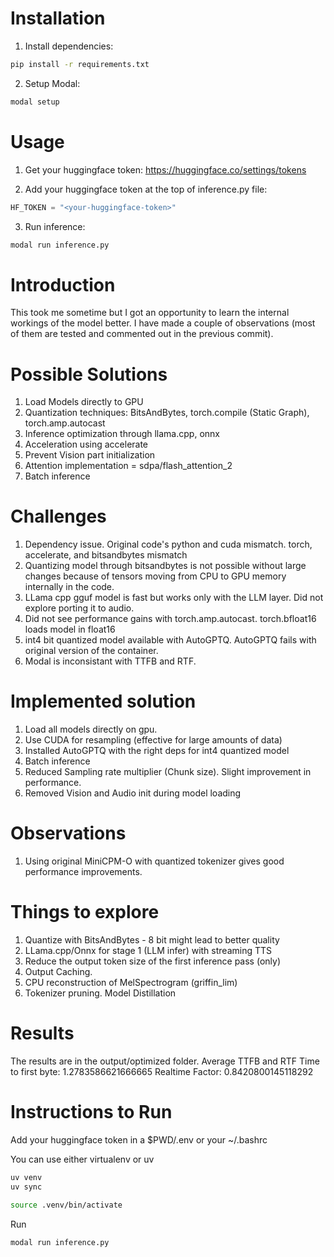 # Installation

1. Install dependencies:

```bash
pip install -r requirements.txt
```

2. Setup Modal:

```bash
modal setup
```

# Usage

1. Get your huggingface token: https://huggingface.co/settings/tokens

2. Add your huggingface token at the top of inference.py file:

```python
HF_TOKEN = "<your-huggingface-token>"
```

3. Run inference:

```bash
modal run inference.py
```

# Introduction

This took me sometime but I got an opportunity to learn the internal workings of the model better. I have made a couple of observations (most of them are tested and commented out in the previous commit). 

# Possible Solutions

1. Load Models directly to GPU
2. Quantization techniques: BitsAndBytes, torch.compile (Static Graph), torch.amp.autocast
3. Inference optimization through llama.cpp, onnx
4. Acceleration using accelerate
5. Prevent Vision part initialization
6. Attention implementation = sdpa/flash_attention_2
7. Batch inference

# Challenges

1. Dependency issue. Original code's python and cuda mismatch. torch, accelerate, and bitsandbytes mismatch
2. Quantizing model through bitsandbytes is not possible without large changes because of tensors moving from CPU to GPU memory internally in the code. 
3. LLama cpp gguf model is fast but works only with the LLM layer. Did not explore porting it to audio.
4. Did not see performance gains with torch.amp.autocast. torch.bfloat16 loads model in float16 
5. int4 bit quantized model available with AutoGPTQ. AutoGPTQ fails with original version of the container. 
6. Modal is inconsistant with TTFB and RTF. 

# Implemented solution

1. Load all models directly on gpu.
2. Use CUDA for resampling (effective for large amounts of data)
3. Installed AutoGPTQ with the right deps for int4 quantized model
4. Batch inference
5. Reduced Sampling rate multiplier (Chunk size). Slight improvement in performance. 
6. Removed Vision and Audio init during model loading

# Observations

1. Using original MiniCPM-O with quantized tokenizer gives good performance improvements.

# Things to explore

1. Quantize with BitsAndBytes - 8 bit might lead to better quality
2. LLama.cpp/Onnx for stage 1 (LLM infer) with streaming TTS
3. Reduce the output token size of the first inference pass (only) 
4. Output Caching.
5. CPU reconstruction of MelSpectrogram (griffin_lim)
6. Tokenizer pruning. Model Distillation

# Results

The results are in the output/optimized folder.
Average TTFB and RTF
Time to first byte: 1.2783586621666665
Realtime Factor: 0.8420800145118292

# Instructions to Run

Add your huggingface token in a $PWD/.env or your ~/.bashrc

You can use either virtualenv or uv

``` bash
uv venv
uv sync
```

``` bash
source .venv/bin/activate
```

Run 

``` bash
modal run inference.py
```

